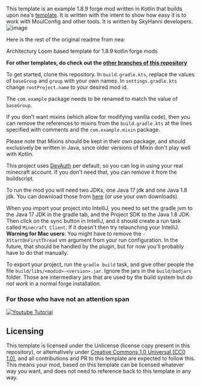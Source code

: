 This template is an example 1.8.9 forge mod written in Kotlin that builds upon
nea's [template](https://github.com/romangraef/Forge1.8.9Template/tree/kotlin).
It is written with the intent to show how easy it is to work with MoulConfig and other tools.
It is written by SkyHanni developers.
![image](https://github.com/hannibal002/Example-1.8.9-Mod/assets/24389977/330485e3-f87b-4d29-8fc6-76abb23dc453)

Here is the rest of the original readme from nea:


Architectury Loom based template for 1.8.9 kotlin forge mods

**For other templates, do check out the [other branches of this repository](https://github.com/romangraef/Forge1.8.9Template/branches/all)**

To get started, clone this repository.
In `build.gradle.kts`, replace the values of `baseGroup` and `group` with your own names.
In `settings.gradle.kts` change `rootProject.name` to your desired mod id.

The `com.example` package needs to be renamed to match the value of `baseGroup`.

If you don't want mixins (which allow for modifying vanilla code), then you can remove the references to mixins from
the `build.gradle.kts` at the lines specified with comments and the `com.example.mixin` package.

Please note that Mixins should be kept in their own package, and should exclusively be written in Java, since older versions
of Mixin don't play well with Kotlin.

This project uses [DevAuth](https://github.com/DJtheRedstoner/DevAuth) per default, so you can log in using your real
minecraft account. If you don't need that, you can remove it from the buildscript.

To run the mod you will need two JDKs, one Java 17 jdk and one Java 1.8 jdk. You can download those
from [here](https://adoptium.net/temurin/releases) (or use your own downloads).

When you import your project into IntelliJ, you need to set the gradle jvm to the Java 17 JDK in the gradle tab, and the
Project SDK to the Java 1.8 JDK. Then click on the sync button in IntelliJ, and it should create a run task
called `Minecraft Client`. If it doesn't then try relaunching your IntelliJ. **Warning for Mac users**: You might have to remove the `-XStartOnFirstThread` vm argument from your run configuration. In the future, that should be handled by the plugin, but for now you'll probably have to do that manually.

To export your project, run the `gradle build` task, and give other people the
file `build/libs/<modid>-<version>.jar`. Ignore the jars in the `build/badjars` folder. Those are intermediary jars that
are used by the build system but *do not work* in a normal forge installation.

### For those who have not an attention span

[![Youtube Tutorial](https://i.ytimg.com/vi/nWzHlomdCgc/maxresdefault.jpg)](https://www.youtube.com/watch?v=nWzHlomdCgc)

## Licensing

This template is licensed under the Unlicense (license copy present in this repository), or alternatively under [Creative Commons 1.0 Universal (CC0 1.0)](https://creativecommons.org/publicdomain/zero/1.0/), and all contributions and PR to this template are expected to follow this. This means your mod, based on this template can be licensed whatever way you want, and does not need to reference back to this template in any way.
